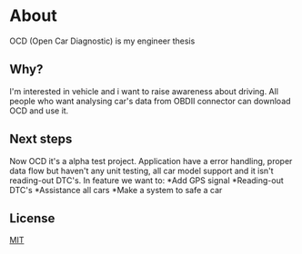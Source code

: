 # About
OCD (Open Car Diagnostic) is my engineer thesis

## Why?
I'm interested in vehicle and i want to raise awareness about driving. All people who want analysing car's data from OBDII connector can download OCD and use it. 

## Next steps
Now OCD it's a alpha test project. Application have a error handling, proper data flow but haven't any unit testing, all car model support and it isn't reading-out DTC's.
In feature we want to:
*Add GPS signal
*Reading-out DTC's
*Assistance all cars
*Make a system to safe a car

## License
[MIT](https://choosealicense.com/licenses/mit/)
